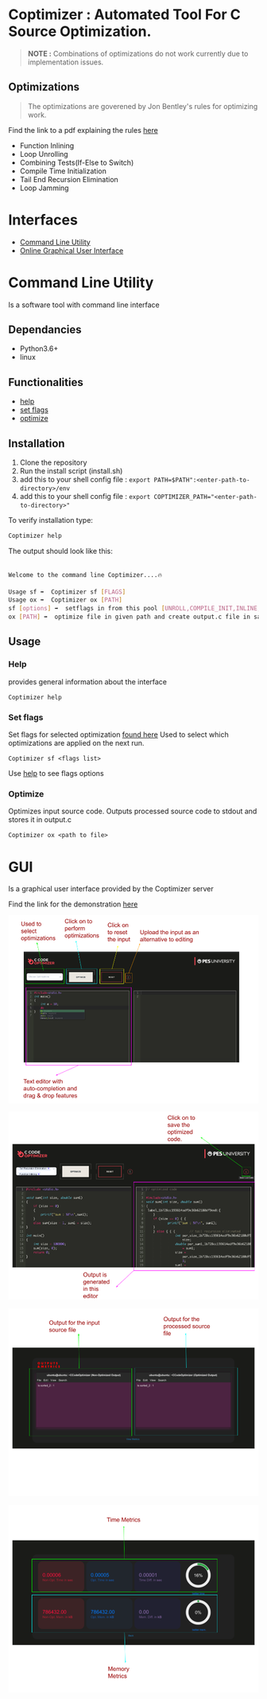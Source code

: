# Coptimizer : Automated Tool For  C Source Optimization.

>**NOTE :** Combinations of optimizations do not work currently due to implementation issues.

## Optimizations
> The optimizations are goverened by Jon Bentley's rules for optimizing work.

Find the link to a pdf explaining the rules [here](http://progforperf.github.io/Bentley_Rules.pdf)

  - Function Inlining
  - Loop Unrolling
  - Combining Tests(If-Else to Switch)
  - Compile Time Initialization
  - Tail End Recursion Elimination
  - Loop Jamming

# Interfaces
  - [Command Line Utility](#Command-Line-Utility)
  - [Online Graphical User Interface](#GUI)

# Command Line Utility
Is a software tool with command line interface

## Dependancies

  - Python3.6+
  - linux

## Functionalities
  - [help](#Help)
  - [set flags](###Set-Flags)
  - [optimize](###Optimize)

## Installation

1. Clone the repository
2. Run the install script (install.sh)
3. add this to your shell config file : ```export PATH=$PATH":<enter-path-to-directory>/env```
4. add this to your shell config file : ```export COPTIMIZER_PATH="<enter-path-to-directory>"```

To verify installation type:
```sh
Coptimizer help
```

The output should look like this:
```sh

Welcome to the command line Coptimizer....🔥

Usage sf ➡️  Coptimizer sf [FLAGS]
Usage ox ➡️  Coptimizer ox [PATH]
sf [options] ➡️  setflags in from this pool [UNROLL,COMPILE_INIT,INLINE,IF_TO_SWITCH,TAIL_RECURSION,JAMMING]
ox [PATH] ➡️  optimize file in given path and create output.c file in same path

```

## Usage

### Help

provides general information about the interface

```shell
Coptimizer help
```

### Set flags

Set flags for selected optimization [found here](#Optimizations)
Used to select which optimizations are applied on the next run.

```shell
Coptimizer sf <flags list>
```
Use [help](#Help) to see flags options

### Optimize

Optimizes input source code. Outputs processed source code to stdout and stores it in output.c

```shell
Coptimizer ox <path to file>
```

# GUI

Is a graphical user interface provided by the Coptimizer server

Find the link for the demonstration [here](https://www.youtube.com/watch?v=Oyf43YoXJuI)

![User Interface 1](https://github.com/sriram1999s/Coptimizer/blob/main/images/UI1.png)

![User Interface 2](https://github.com/sriram1999s/Coptimizer/blob/main/images/UI2.png)

![User Interface 3](https://github.com/sriram1999s/Coptimizer/blob/main/images/UI3.png)

![User Interface 4](https://github.com/sriram1999s/Coptimizer/blob/main/images/UI4.png)
